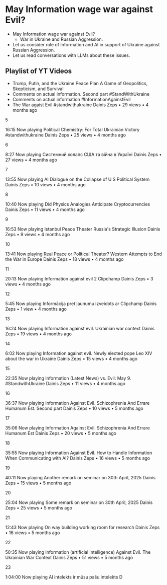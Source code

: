 # May Information wage war against Evil? 
- May Information wage war against Evil?
    - War in Ukraine and Russian Aggression.
- Let us consider role of Information and AI in support of Ukraine against Russian Aggression.
- Let us read conversations with LLMs about these issues.

 ## Playlist of YT Videos

   - Trump, Putin, and the Ukraine Peace Plan A Game of Geopolitics, Skepticism, and Survival
   - Comments on actual information. Second part #StandWithUkraine
   - Comments on actual information #InformationAgainstEvil
   - The War agaist Evil #standwithukraine
Dainis Zeps
•
29 views • 4 months ago

5

16:15
Now playing
Political Chemistry: For Total Ukrainian Victory #standwithukraine
Dainis Zeps
•
25 views • 4 months ago

6

8:27
Now playing
Системний колапс США та війна в Україні
Dainis Zeps
•
27 views • 4 months ago

7

13:55
Now playing
AI Dialogue on the Collapse of U S Political System
Dainis Zeps
•
10 views • 4 months ago

8

10:40
Now playing
Did Physics Analogies Anticipate Cryptocurrencies
Dainis Zeps
•
11 views • 4 months ago

9

16:53
Now playing
Istanbul Peace Theater Russia's Strategic Illusion
Dainis Zeps
•
9 views • 4 months ago

10

13:41
Now playing
Real Peace or Political Theater? Western Attempts to End the War in Europe
Dainis Zeps
•
18 views • 4 months ago

11

20:13
Now playing
Information against evil 2 Clipchamp
Dainis Zeps
•
3 views • 4 months ago

12

5:45
Now playing
Informācija pret ļaunumu izveidots ar Clipchamp
Dainis Zeps
•
1 view • 4 months ago

13

16:24
Now playing
Information against evil. Ukrainian war context
Dainis Zeps
•
19 views • 4 months ago

14

6:02
Now playing
Information against evil. Newly elected pope Leo XIV about the war in Ukraine
Dainis Zeps
•
15 views • 4 months ago

15

22:35
Now playing
Information (Latest News) vs. Evil: May 9. #StandwithUkraine
Dainis Zeps
•
11 views • 4 months ago

16

36:37
Now playing
Information Against Evil. Schizophrenia And Errare Humanum Est. Second part
Dainis Zeps
•
10 views • 5 months ago

17

35:06
Now playing
Information Against Evil. Schizophrenia And Errare Humanum Est
Dainis Zeps
•
20 views • 5 months ago

18

35:55
Now playing
Information Against Evil. How to Handle Information When Communicating with AI?
Dainis Zeps
•
16 views • 5 months ago

19

40:11
Now playing
Another remark on seminar on 30th April, 2025
Dainis Zeps
•
15 views • 5 months ago

20

25:04
Now playing
Some remark on seminar on 30th April, 2025
Dainis Zeps
•
25 views • 5 months ago

21

12:43
Now playing
On way building working room for research
Dainis Zeps
•
16 views • 5 months ago

22

50:35
Now playing
Information (artificial intelligence) Against Evil. The Ukrainian War Context
Dainis Zeps
•
51 views • 5 months ago

23

1:04:00
Now playing
AI intelekts ir mūsu pašu intelekts
D
